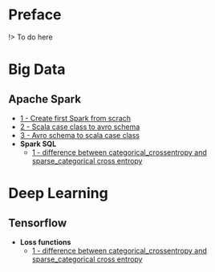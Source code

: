 # Preface

!> To do here


# Big Data
## Apache Spark
* [1 - Create first Spark from scrach](Spark/create_spark_from_intelij.md)
* [2 - Scala case class to avro schema](Spark/case_class_2_avro_schema.md)
* [3 - Avro schema to scala case class](Spark/avro_schema_2_scala_class.md)
* **Spark SQL**
  * [1 - difference between categorical_crossentropy and sparse_categorical cross entropy](Tensorflow/categorical_crossentropy.md)


# Deep Learning
## Tensorflow
* **Loss functions**
  * [1 - difference between categorical_crossentropy and sparse_categorical cross entropy](Tensorflow/categorical_crossentropy.md)
